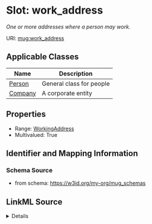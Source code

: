 # Slot: work_address
_One or more addresses where a person may work._


URI: [mug:work_address](https://w3id.org/caufieldjh-in-space/mug_schemas/work_address)



<!-- no inheritance hierarchy -->




## Applicable Classes

| Name | Description |
| --- | --- |
[Person](Person.md) | General class for people
[Company](Company.md) | A corporate entity






## Properties

* Range: [WorkingAddress](WorkingAddress.md)
* Multivalued: True








## Identifier and Mapping Information







### Schema Source


* from schema: https://w3id.org/my-org/mug_schemas




## LinkML Source

<details>
```yaml
name: work_address
description: One or more addresses where a person may work.
from_schema: https://w3id.org/my-org/mug_schemas
rank: 1000
multivalued: true
alias: work_address
domain_of:
- Person
- Company
range: WorkingAddress

```
</details>